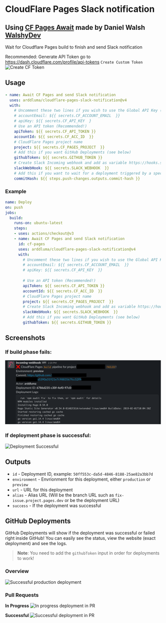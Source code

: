 # CloudFlare Pages Slack notification
## Using [CF Pages Await](https://github.com/WalshyDev/cf-pages-await) made by Daniel Walsh [WalshyDev](https://github.com/WalshyDev)

Wait for Cloudflare Pages build to finish and send Slack notification

Recommended:
Generate API Token go to https://dash.cloudflare.com/profile/api-tokens 
`Create Custom Token`
  ![Create CF Token](.github/images/create-cf-token.png)


## Usage
```yml
- name: Await CF Pages and send Slack notification
  uses: arddluma/cloudflare-pages-slack-notification@v4
  with:
    # Uncomment these two lines if you wish to use the Global API Key (Not recommended!)
    # accountEmail: ${{ secrets.CF_ACCOUNT_EMAIL  }}
    # apiKey: ${{ secrets.CF_API_KEY  }
    # Use an API token (Recommended!)
    apiToken: ${{ secrets.CF_API_TOKEN }}
    accountId: ${{ secrets.CF_ACC_ID  }}
    # CloudFlare Pages project name
    project: ${{ secrets.CF_PAGES_PROJECT  }}
    # Add this if you want GitHub Deployments (see below)
    githubToken: ${{ secrets.GITHUB_TOKEN }}
    # Create Slack Incoming webhook and add as variable https://hooks.slack.com/...
    slackWebHook: ${{ secrets.SLACK_WEBHOOK  }}
    # Add this if you want to wait for a deployment triggered by a specfied commit
    commitHash: ${{ steps.push-changes.outputs.commit-hash }}
```

### Example
```yml
name: Deploy
on: push
jobs:
  build:
    runs-on: ubuntu-latest
    steps:
    - uses: actions/checkout@v3
    - name: Await CF Pages and send Slack notification
      id: cf-pages
      uses: arddluma/cloudflare-pages-slack-notification@v4
      with:
        # Uncomment these two lines if you wish to use the Global API Key (Not recommended!)
        # accountEmail: ${{ secrets.CF_ACCOUNT_EMAIL  }}
        # apiKey: ${{ secrets.CF_API_KEY  }}

        # Use an API token (Recommended!)
        apiToken: ${{ secrets.CF_API_TOKEN }}
        accountId: ${{ secrets.CF_ACC_ID  }}
        # CloudFlare Pages project name
        project: ${{ secrets.CF_PAGES_PROJECT  }}
        # Create Slack Incoming webhook and add as variable https://hooks.slack.com/...
        slackWebHook: ${{ secrets.SLACK_WEBHOOK  }}
        # Add this if you want GitHub Deployments (see below)
        githubToken: ${{ secrets.GITHUB_TOKEN }}
```

## Screenshots

### If build phase fails:

  ![Build Fails](.github/images/build-failed.png)

### If deployment phase is successful:

  ![Deployment Successful](.github/images/deployment-succeeded.png)

## Outputs
* `id`          - Deployment ID, example: `50ff553c-da5d-4846-8188-25ae82a3bb7d`
* `environment` - Envrionment for this deployment, either `production` or `preview`
* `url`         - URL for this deployment
* `alias`       - Alias URL (Will be the branch URL such as `fix-issue.project.pages.dev` or be the deployment URL)
* `success`     - If the deployment was successful

## GitHub Deployments
GitHub Deployments will show if the deployment was successful or failed right inside GitHub! You can easily see the status, view the website (exact deployment) and see the logs.

> **Note**: You need to add the `githubToken` input in order for deployments to work!

### Overview
![Successful production deployment](https://user-images.githubusercontent.com/8492901/149387681-25ec860d-0c8e-4075-8ab0-4d289b86127b.png)

### Pull Requests
**In Progress**
![In progress deployment in PR](https://user-images.githubusercontent.com/8492901/149388796-6bbd4ae9-b7b3-4d06-80c5-c18b3737f51f.png)

**Successful**
![Successful deployment in PR](https://user-images.githubusercontent.com/8492901/149388892-14a7ea25-6865-4d52-b403-30e8cec449d2.png)
